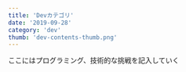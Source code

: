 ```yaml
---
title: 'Devカテゴリ'
date: '2019-09-28'
category: 'dev'
thumb: 'dev-contents-thumb.png'
---
```



ここにはプログラミング、技術的な挑戦を記入していく
